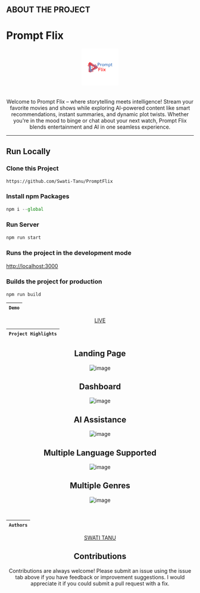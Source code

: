 ## ABOUT THE PROJECT

<h1> Prompt Flix </h1>
<div align="center"  width="100" height="100">
  <img src="public/logo.png" alt="html"  height="100"/>
  <br>
  <br>
  <p>Welcome to Prompt Flix – where storytelling meets intelligence! Stream your favorite movies and shows while exploring AI-powered content like smart recommendations, instant summaries, and dynamic plot twists. Whether you're in the mood to binge or chat about your next watch, Prompt Flix blends entertainment and AI in one seamless experience.</p>
</div>
<hr>

## Run Locally

### Clone this Project

```
https://github.com/Swati-Tanu/PromptFlix
```

### Install npm Packages

```javascript
npm i --global
```

### Run Server

```javascript
npm run start
```

### Runs the project in the development mode

[http://localhost:3000](http://localhost:3000)

### Builds the project for production

```javascript
npm run build
```

<div align = "center">

| `Demo` |
| :----: |

[LIVE](https://netflixgpt-012.firebaseapp.com/browse/)

| `Project Highlights` |
| :------------------: |

 <div align = "center">
   <h2>Landing Page</h2>

   ![image](https://github.com/user-attachments/assets/f38a56b2-b54b-4c83-84a0-ee3601469432)


 <h2>Dashboard</h2>

![image](https://github.com/user-attachments/assets/f9bf61bf-5ede-4177-91c8-d938bfc33795)

  <h2>AI Assistance</h2>

  ![image](https://github.com/user-attachments/assets/d6d5cee3-fe97-4d80-aa14-3c13c9841264)



  <h2>Multiple Language Supported</h2>

![image](https://github.com/user-attachments/assets/8c4bed15-c38d-4e0c-acb2-5930fad41576)

<h2>Multiple Genres</h2>

![image](https://github.com/user-attachments/assets/13908cef-3836-47f5-a8ea-47dda016bf05)

  <div/>
<br>
 
| `Authors` |
| :-------: | 
 
 [SWATI TANU](https://github.com/Swati-Tanu)

## Contributions

Contributions are always welcome! Please submit an issue using the issue tab above if you have feedback or improvement suggestions. I would appreciate it if you could submit a pull request with a fix.
